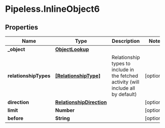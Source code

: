 # Pipeless.InlineObject6

## Properties

Name | Type | Description | Notes
------------ | ------------- | ------------- | -------------
**_object** | [**ObjectLookup**](ObjectLookup.md) |  | 
**relationshipTypes** | [**[RelationshipType]**](RelationshipType.md) | Relationship types to include in the fetched activity (will include all by default) | [optional] 
**direction** | [**RelationshipDirection**](RelationshipDirection.md) |  | [optional] 
**limit** | **Number** |  | [optional] 
**before** | **String** |  | [optional] 


